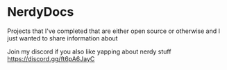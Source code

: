 # NerdyDocs
Projects that I've completed that are either open source or otherwise and I just wanted to share information about

Join my discord if you also like yapping about nerdy stuff https://discord.gg/ft6pA6JayC
